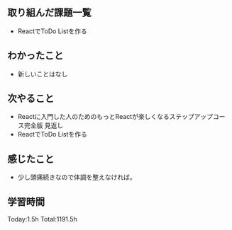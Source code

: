 ## 取り組んだ課題一覧
- ReactでToDo Listを作る

## わかったこと

- 新しいことはなし

## 次やること

- Reactに入門した人のためのもっとReactが楽しくなるステップアップコース完全版 見返し
- ReactでToDo Listを作る

## 感じたこと

- 少し頭痛続きなので体調を整えなければ。
 
## 学習時間

Today:1.5h
Total:1191.5h

